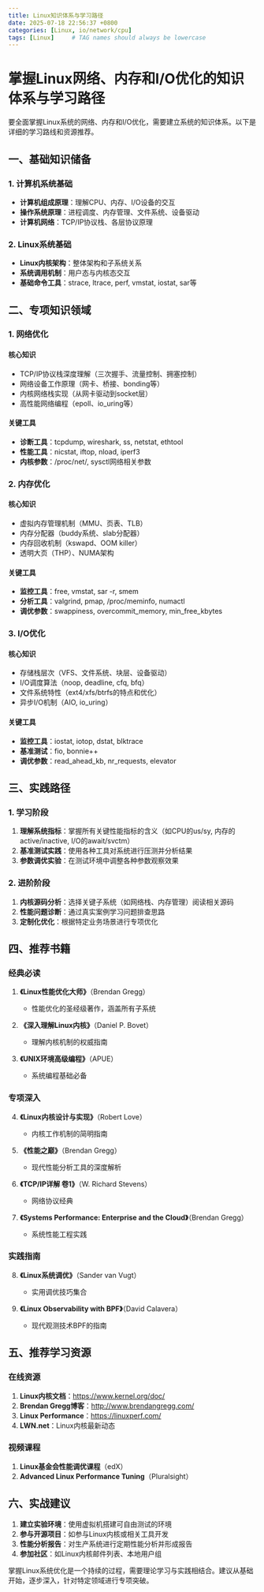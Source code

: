 ```yaml
---
title: Linux知识体系与学习路径
date: 2025-07-18 22:56:37 +0800
categories: [Linux, io/network/cpu]
tags: [Linux]     # TAG names should always be lowercase
---
```

# 掌握Linux网络、内存和I/O优化的知识体系与学习路径

要全面掌握Linux系统的网络、内存和I/O优化，需要建立系统的知识体系。以下是详细的学习路线和资源推荐。

## 一、基础知识储备

### 1. 计算机系统基础
- **计算机组成原理**：理解CPU、内存、I/O设备的交互
- **操作系统原理**：进程调度、内存管理、文件系统、设备驱动
- **计算机网络**：TCP/IP协议栈、各层协议原理

### 2. Linux系统基础
- **Linux内核架构**：整体架构和子系统关系
- **系统调用机制**：用户态与内核态交互
- **基础命令工具**：strace, ltrace, perf, vmstat, iostat, sar等

## 二、专项知识领域

### 1. 网络优化
#### 核心知识
- TCP/IP协议栈深度理解（三次握手、流量控制、拥塞控制）
- 网络设备工作原理（网卡、桥接、bonding等）
- 内核网络栈实现（从网卡驱动到socket层）
- 高性能网络编程（epoll、io_uring等）

#### 关键工具
- **诊断工具**：tcpdump, wireshark, ss, netstat, ethtool
- **性能工具**：nicstat, iftop, nload, iperf3
- **内核参数**：/proc/net/, sysctl网络相关参数

### 2. 内存优化
#### 核心知识
- 虚拟内存管理机制（MMU、页表、TLB）
- 内存分配器（buddy系统、slab分配器）
- 内存回收机制（kswapd、OOM killer）
- 透明大页（THP）、NUMA架构

#### 关键工具
- **监控工具**：free, vmstat, sar -r, smem
- **分析工具**：valgrind, pmap, /proc/meminfo, numactl
- **调优参数**：swappiness, overcommit_memory, min_free_kbytes

### 3. I/O优化
#### 核心知识
- 存储栈层次（VFS、文件系统、块层、设备驱动）
- I/O调度算法（noop, deadline, cfq, bfq）
- 文件系统特性（ext4/xfs/btrfs的特点和优化）
- 异步I/O机制（AIO, io_uring）

#### 关键工具
- **监控工具**：iostat, iotop, dstat, blktrace
- **基准测试**：fio, bonnie++
- **调优参数**：read_ahead_kb, nr_requests, elevator

## 三、实践路径

### 1. 学习阶段
1. **理解系统指标**：掌握所有关键性能指标的含义（如CPU的us/sy, 内存的active/inactive, I/O的await/svctm）
2. **基准测试实践**：使用各种工具对系统进行压测并分析结果
3. **参数调优实验**：在测试环境中调整各种参数观察效果

### 2. 进阶阶段
1. **内核源码分析**：选择关键子系统（如网络栈、内存管理）阅读相关源码
2. **性能问题诊断**：通过真实案例学习问题排查思路
3. **定制化优化**：根据特定业务场景进行专项优化

## 四、推荐书籍

### 经典必读
1. **《Linux性能优化大师》**（Brendan Gregg）
   - 性能优化的圣经级著作，涵盖所有子系统

2. **《深入理解Linux内核》**（Daniel P. Bovet）
   - 理解内核机制的权威指南

3. **《UNIX环境高级编程》**（APUE）
   - 系统编程基础必备

### 专项深入
4. **《Linux内核设计与实现》**（Robert Love）
   - 内核工作机制的简明指南

5. **《性能之巅》**（Brendan Gregg）
   - 现代性能分析工具的深度解析

6. **《TCP/IP详解 卷1》**（W. Richard Stevens）
   - 网络协议经典

7. **《Systems Performance: Enterprise and the Cloud》**（Brendan Gregg）
   - 系统性能工程实践

### 实践指南
8. **《Linux系统调优》**（Sander van Vugt）
   - 实用调优技巧集合

9. **《Linux Observability with BPF》**（David Calavera）
   - 现代观测技术BPF的指南

## 五、推荐学习资源

### 在线资源
1. **Linux内核文档**：https://www.kernel.org/doc/
2. **Brendan Gregg博客**：http://www.brendangregg.com/
3. **Linux Performance**：https://linuxperf.com/
4. **LWN.net**：Linux内核最新动态

### 视频课程
1. **Linux基金会性能调优课程**（edX）
2. **Advanced Linux Performance Tuning**（Pluralsight）

## 六、实战建议

1. **建立实验环境**：使用虚拟机搭建可自由测试的环境
2. **参与开源项目**：如参与Linux内核或相关工具开发
3. **性能分析报告**：对生产系统进行定期性能分析并形成报告
4. **参加社区**：如Linux内核邮件列表、本地用户组

掌握Linux系统优化是一个持续的过程，需要理论学习与实践相结合。建议从基础开始，逐步深入，针对特定领域进行专项突破。